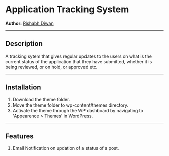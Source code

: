 # Application Tracking System

**Author:** [Rishabh Diwan](https://rishabhdiwan.netlify.app)  

---

## Description

A tracking sytem that gives regular updates to the users on what is the current status of the application that they have submitted, whether it is being reviewed, or on hold, or approved etc.

---

## Installation

1. Download the theme folder.
2. Move the theme folder to wp-content/themes directory.
3. Activate the theme through the WP dashboard by navigating to 'Appearence > Themes' in WordPress.

---

## Features

1. Email Notification on updation of a status of a post.